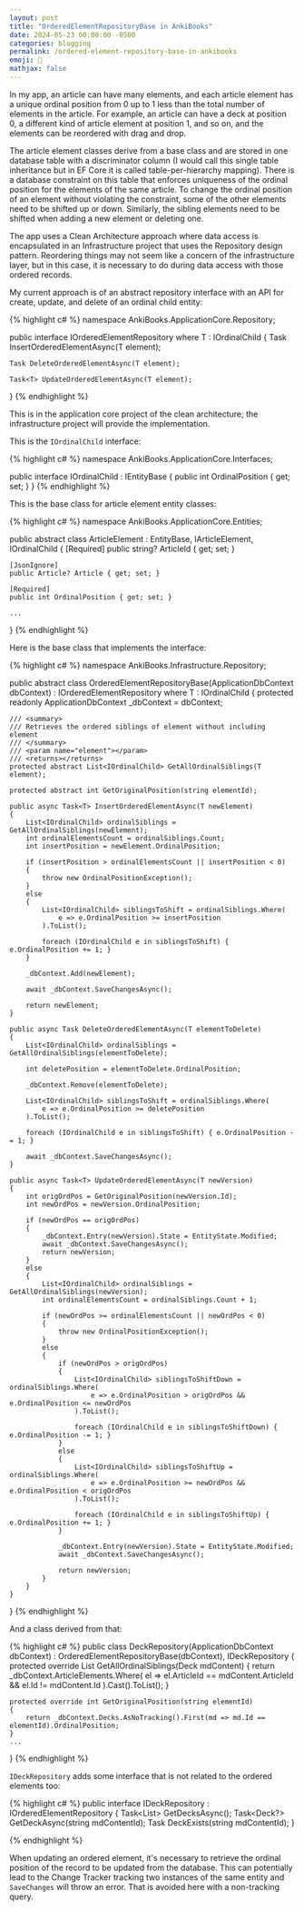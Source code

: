 ```yaml
---
layout: post
title: "OrderedElementRepositoryBase in AnkiBooks"
date: 2024-05-23 00:00:00 -0500
categories: blogging
permalink: /ordered-element-repository-base-in-ankibooks
emoji: 🫥
mathjax: false
---
```


In my app, an article can have many elements, and each article element has a unique ordinal position from 0 up to 1 less than the total number of elements in the article. For example, an article can have a deck at position 0, a different kind of article element at position 1, and so on, and the elements can be reordered with drag and drop.

The article element classes derive from a base class and are stored in one database table with a discriminator column (I would call this single table inheritance but in EF Core it is called table-per-hierarchy mapping). There is a database constraint on this table that enforces uniqueness of the ordinal position for the elements of the same article. To change the ordinal position of an element without violating the constraint, some of the other elements need to be shifted up or down. Similarly, the sibling elements need to be shifted when adding a new element or deleting one.

The app uses a Clean Architecture approach where data access is encapsulated in an Infrastructure project that uses the Repository design pattern. Reordering things may not seem like a concern of the infrastructure layer, but in this case, it is necessary to do during data access with those ordered records.

My current approach is of an abstract repository interface with an API for create, update, and delete of an ordinal child entity:

{% highlight c# %}
namespace AnkiBooks.ApplicationCore.Repository;

public interface IOrderedElementRepository<T> where T : IOrdinalChild
{
    Task<T> InsertOrderedElementAsync(T element);

    Task DeleteOrderedElementAsync(T element);

    Task<T> UpdateOrderedElementAsync(T element);
}
{% endhighlight %}

This is in the application core project of the clean architecture; the infrastructure project will provide the implementation.

This is the `IOrdinalChild` interface:

{% highlight c# %}
namespace AnkiBooks.ApplicationCore.Interfaces;

public interface IOrdinalChild : IEntityBase
{
    public int OrdinalPosition { get; set; }
}
{% endhighlight %}

This is the base class for article element entity classes:

{% highlight c# %}
namespace AnkiBooks.ApplicationCore.Entities;

public abstract class ArticleElement : EntityBase, IArticleElement, IOrdinalChild
{
    [Required]
    public string? ArticleId { get; set; }

    [JsonIgnore]
    public Article? Article { get; set; }

    [Required]
    public int OrdinalPosition { get; set; }

    ...
}
{% endhighlight %}

Here is the base class that implements the interface:

{% highlight c# %}
namespace AnkiBooks.Infrastructure.Repository;

public abstract class OrderedElementRepositoryBase<T>(ApplicationDbContext dbContext)
        : IOrderedElementRepository<T> where T : IOrdinalChild
{
    protected readonly ApplicationDbContext _dbContext = dbContext;

    /// <summary>
    /// Retrieves the ordered siblings of element without including element
    /// </summary>
    /// <param name="element"></param>
    /// <returns></returns>
    protected abstract List<IOrdinalChild> GetAllOrdinalSiblings(T element);

    protected abstract int GetOriginalPosition(string elementId);

    public async Task<T> InsertOrderedElementAsync(T newElement)
    {
        List<IOrdinalChild> ordinalSiblings = GetAllOrdinalSiblings(newElement);
        int ordinalElementsCount = ordinalSiblings.Count;
        int insertPosition = newElement.OrdinalPosition;

        if (insertPosition > ordinalElementsCount || insertPosition < 0)
        {
            throw new OrdinalPositionException();
        }
        else
        {
            List<IOrdinalChild> siblingsToShift = ordinalSiblings.Where(
                e => e.OrdinalPosition >= insertPosition
            ).ToList();

            foreach (IOrdinalChild e in siblingsToShift) { e.OrdinalPosition += 1; }
        }

        _dbContext.Add(newElement);

        await _dbContext.SaveChangesAsync();

        return newElement;
    }

    public async Task DeleteOrderedElementAsync(T elementToDelete)
    {
        List<IOrdinalChild> ordinalSiblings = GetAllOrdinalSiblings(elementToDelete);

        int deletePosition = elementToDelete.OrdinalPosition;

        _dbContext.Remove(elementToDelete);

        List<IOrdinalChild> siblingsToShift = ordinalSiblings.Where(
            e => e.OrdinalPosition >= deletePosition
        ).ToList();

        foreach (IOrdinalChild e in siblingsToShift) { e.OrdinalPosition -= 1; }

        await _dbContext.SaveChangesAsync();
    }

    public async Task<T> UpdateOrderedElementAsync(T newVersion)
    {
        int origOrdPos = GetOriginalPosition(newVersion.Id);
        int newOrdPos = newVersion.OrdinalPosition;

        if (newOrdPos == origOrdPos)
        {
            _dbContext.Entry(newVersion).State = EntityState.Modified;
            await _dbContext.SaveChangesAsync();
            return newVersion;
        }
        else
        {
            List<IOrdinalChild> ordinalSiblings = GetAllOrdinalSiblings(newVersion);
            int ordinalElementsCount = ordinalSiblings.Count + 1;

            if (newOrdPos >= ordinalElementsCount || newOrdPos < 0)
            {
                throw new OrdinalPositionException();
            }
            else
            {
                if (newOrdPos > origOrdPos)
                {
                    List<IOrdinalChild> siblingsToShiftDown = ordinalSiblings.Where(
                        e => e.OrdinalPosition > origOrdPos && e.OrdinalPosition <= newOrdPos
                    ).ToList();

                    foreach (IOrdinalChild e in siblingsToShiftDown) { e.OrdinalPosition -= 1; }
                }
                else
                {
                    List<IOrdinalChild> siblingsToShiftUp = ordinalSiblings.Where(
                        e => e.OrdinalPosition >= newOrdPos && e.OrdinalPosition < origOrdPos
                    ).ToList();

                    foreach (IOrdinalChild e in siblingsToShiftUp) { e.OrdinalPosition += 1; }
                }

                _dbContext.Entry(newVersion).State = EntityState.Modified;
                await _dbContext.SaveChangesAsync();

                return newVersion;
            }
        }
    }
}
{% endhighlight %}

And a class derived from that:

{% highlight c# %}
public class DeckRepository(ApplicationDbContext dbContext)
                    : OrderedElementRepositoryBase<Deck>(dbContext), IDeckRepository
{
    protected override List<IOrdinalChild> GetAllOrdinalSiblings(Deck mdContent)
    {
        return _dbContext.ArticleElements.Where(
            el => el.ArticleId == mdContent.ArticleId && el.Id != mdContent.Id
        ).Cast<IOrdinalChild>().ToList();
    }

    protected override int GetOriginalPosition(string elementId)
    {
        return _dbContext.Decks.AsNoTracking().First(md => md.Id == elementId).OrdinalPosition;
    }
    ...
}
{% endhighlight %}

`IDeckRepository` adds some interface that is not related to the ordered elements too:

{% highlight c# %}
public interface IDeckRepository : IOrderedElementRepository<Deck>
{
    Task<List<Deck>> GetDecksAsync();
    Task<Deck?> GetDeckAsync(string mdContentId);
    Task<bool> DeckExists(string mdContentId);
}

{% endhighlight %}

When updating an ordered element, it's necessary to retrieve the ordinal position of the record to be updated from the database. This can potentially lead to the Change Tracker tracking two instances of the same entity and `SaveChanges` will throw an error. That is avoided here with a non-tracking query.
